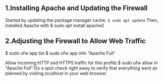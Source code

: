 ## 1.Installing Apache and Updating the Firewall
Started by updating the package manager cache.  ``$ sudo apt update``
Then, installed Apache with
$ sudo apt install apache2
## 2.Adjusting the Firewall to Allow Web Traffic
$ sudo ufw app list
$ sudo ufw app info "Apache Full"

Allow incoming HTTP and HTTPS traffic for this profile
$ sudo ufw allow in "Apache Full"
Do a spot check right away to verify that everything went as planned
by visiting localhost in your web browser
